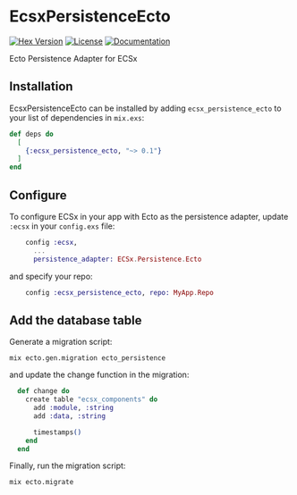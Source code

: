 # EcsxPersistenceEcto

[![Hex Version](https://img.shields.io/hexpm/v/ecsx_persistence_ecto.svg)](https://hex.pm/packages/ecsx_persistence_ecto)
[![License](https://img.shields.io/hexpm/l/ecsx_persistence_ecto.svg)](https://github.com/ecsx-framework/ecsx_persistence_ecto/blob/master/LICENSE)
[![Documentation](https://img.shields.io/badge/documentation-gray)](https://hexdocs.pm/ecsx_persistence_ecto)

Ecto Persistence Adapter for ECSx

## Installation

EcsxPersistenceEcto can be installed by adding `ecsx_persistence_ecto` to your list of dependencies in `mix.exs`:

```elixir
def deps do
  [
    {:ecsx_persistence_ecto, "~> 0.1"}
  ]
end
```

## Configure

To configure ECSx in your app with Ecto as the persistence adapter, update `:ecsx` in your `config.exs` file:

```elixir
    config :ecsx,
      ...
      persistence_adapter: ECSx.Persistence.Ecto
```

and specify your repo:

```elixir
    config :ecsx_persistence_ecto, repo: MyApp.Repo
```

## Add the database table

Generate a migration script:

```
mix ecto.gen.migration ecto_persistence
```

and update the change function in the migration:

```elixir
  def change do
    create table "ecsx_components" do
      add :module, :string
      add :data, :string

      timestamps()
    end
  end
```

Finally, run the migration script:

```
mix ecto.migrate
```
